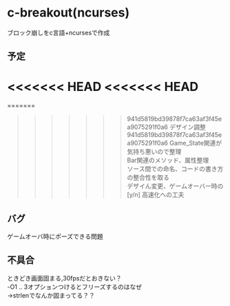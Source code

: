 # c-breakout(ncurses)
ブロック崩しをc言語+ncursesで作成

## 予定
<<<<<<< HEAD
<<<<<<< HEAD
=======
=======
>>>>>>> 941d5819bd39878f7ca63af3f45ea9075291f0a6
デザイン調整  
>>>>>>> 941d5819bd39878f7ca63af3f45ea9075291f0a6
Game_State関連が気持ち悪いので整理  
Bar関連のメソッド、属性整理  
ソース間での命名、コードの書き方の整合性を取る  
デザイん変更、ゲームオーバー時の[y/n]
高速化への工夫  

## バグ
ゲームオーバ時にポーズできる問題  

## 不具合
ときどき画面固まる,30fpsだとおきない？  
-O1 .. 3オプションつけるとフリーズするのはなぜ  
->strlenでなんか固まってる？？  
